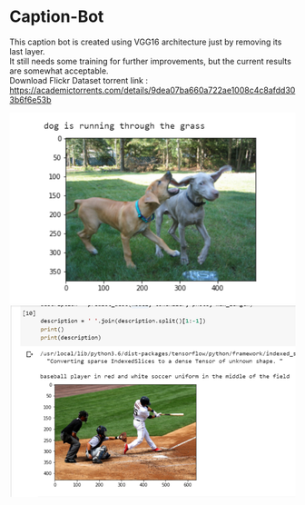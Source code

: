 # Caption-Bot

This caption bot is created using VGG16 architecture just by removing its last layer.  
It still needs some training for further improvements, but the current results are somewhat acceptable.  
Download Flickr Dataset torrent link : https://academictorrents.com/details/9dea07ba660a722ae1008c4c8afdd303b6f6e53b  

![](s1.png)
![](s2.png)
